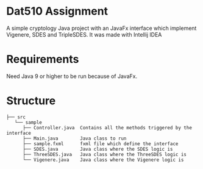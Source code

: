 # Dat510 Assignment

A simple cryptology Java project with an JavaFx interface which implement Vigenere, SDES and TripleSDES.
It was made with Intellij IDEA

# Requirements
Need Java 9 or higher to be run because of JavaFx.

# Structure
```
├── src
   └── sample
      ├── Controller.java  Contains all the methods triggered by the interface      
      ├── Main.java        Java class to run      
      ├── sample.fxml      fxml file which define the interface      
      ├── SDES.java        Java class where the SDES logic is      
      ├── ThreeSDES.java   Java class where the ThreeSDES logic is      
      └── Vigenere.java    Java class where the Vigenere logic is      
 ```
